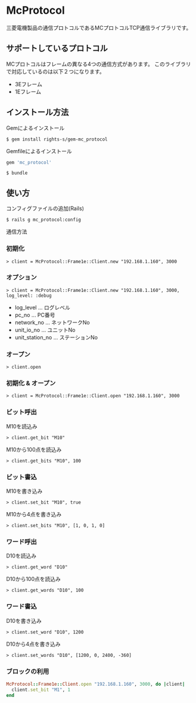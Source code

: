 # McProtocol

三菱電機製品の通信プロトコルであるMCプロトコルTCP通信ライブラリです。

## サポートしているプロトコル

MCプロトコルはフレームの異なる4つの通信方式があります。
このライブラリで対応しているのは以下２つになります。

* 3Eフレーム
* 1Eフレーム

## インストール方法

Gemによるインストール

    $ gem install rights-s/gem-mc_protocol

Gemfileによるインストール

```ruby
gem 'mc_protocol'
```

    $ bundle

## 使い方

コンフィグファイルの追加(Rails)

    $ rails g mc_protocol:config

通信方法

### 初期化

    > client = McProtocol::Frame1e::Client.new "192.168.1.160", 3000

### オプション

    > client = McProtocol::Frame1e::Client.new "192.168.1.160", 3000, log_level: :debug
    
* log_level ... ログレベル
* pc_no ... PC番号
* network_no ... ネットワークNo
* unit_io_no ... ユニットNo
* unit_station_no ... ステーションNo

### オープン

    > client.open

### 初期化 & オープン

    > client = McProtocol::Frame1e::Client.open "192.168.1.160", 3000

### ビット呼出

M10を読込み

    > client.get_bit "M10"

M10から100点を読込み

    > client.get_bits "M10", 100

### ビット書込

M10を書き込み

    > client.set_bit "M10", true

M10から4点を書き込み

    > client.set_bits "M10", [1, 0, 1, 0]

### ワード呼出

D10を読込み

    > client.get_word "D10"

D10から100点を読込み

    > client.get_words "D10", 100

### ワード書込

D10を書き込み

    > client.set_word "D10", 1200

D10から4点を書き込み

    > client.set_words "D10", [1200, 0, 2400, -360]

### ブロックの利用

```ruby
McProtocol::Frame1e::Client.open "192.168.1.160", 3000, do |client|
  client.set_bit "M1", 1
end
```
